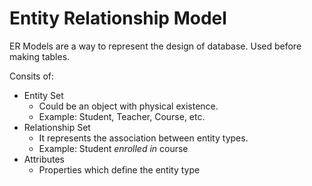 # Entity Relationship Model 

ER Models are a way to represent the design of database. 
Used before making tables. 

Consits of:
- Entity Set
  - Could be an object with physical existence.
  - Example: Student, Teacher, Course, etc.
- Relationship Set
  - It represents the association between entity types.
  - Example: Student *enrolled in* course
- Attributes
  - Properties which define the entity type
